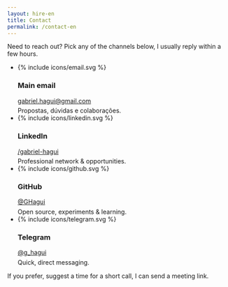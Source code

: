 ```yaml
---
layout: hire-en
title: Contact
permalink: /contact-en
---
```

Need to reach out? Pick any of the channels below, I usually reply within a few hours.

<ul class="contact-grid">
	<li class="contact-card" role="group">
		<div class="contact-heading">
			{% include icons/email.svg %}
			<h3>Main email</h3>
		</div>
		<div class="contact-body">
			<a class="contact-link" href="mailto:gabriel.hagui@gmail.com" aria-label="Send email to gabriel.hagui@gmail.com">gabriel.hagui@gmail.com</a><br/>
			<p style="margin:.35rem 0 0; font-size: var(--fs-xs);">Propostas, dúvidas e colaborações.
            </p>
		</div>
	</li>
	<li class="contact-card" role="group">
		<div class="contact-heading">
			{% include icons/linkedin.svg %}
			<h3>LinkedIn</h3>
		</div>
		<div class="contact-body">
			<a class="contact-link" href="https://www.linkedin.com/in/gabriel-hagui" target="_blank" rel="noopener noreferrer" aria-label="Visit LinkedIn profile">/gabriel-hagui</a>
			<p style="margin:.35rem 0 0; font-size: var(--fs-xs);">Professional network & opportunities.</p>
		</div>
	</li>
	<li class="contact-card" role="group">
		<div class="contact-heading">
			{% include icons/github.svg %}
			<h3>GitHub</h3>
		</div>
		<div class="contact-body">
			<a class="contact-link" href="https://github.com/GHagui" target="_blank" rel="noopener noreferrer" aria-label="See repositories on GitHub">@GHagui</a>
			<p style="margin:.35rem 0 0; font-size: var(--fs-xs);">Open source, experiments & learning.</p>
		</div>
	</li>
	<li class="contact-card" role="group">
		<div class="contact-heading">
			{% include icons/telegram.svg %}
			<h3>Telegram</h3>
		</div>
		<div class="contact-body">
			<a class="contact-link" href="https://t.me/g_hagui" target="_blank" rel="noopener noreferrer" aria-label="Open Telegram conversation">@g_hagui</a>
			<p style="margin:.35rem 0 0; font-size: var(--fs-xs);">Quick, direct messaging.</p>
		</div>
	</li>
</ul>

If you prefer, suggest a time for a short call, I can send a meeting link.
